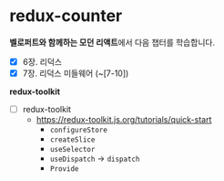 # redux-counter

**벨로퍼트와 함께하는 모던 리액트**에서 다음 챕터를 학습합니다.

- [x] 6장. 리덕스
- [x] 7장. 리덕스 미들웨어 (~[7-10])

**redux-toolkit**

- [ ] redux-toolkit
  - https://redux-toolkit.js.org/tutorials/quick-start
    - `configureStore`
    - `createSlice`
    - `useSelector`
    - `useDispatch` -> `dispatch`
    - `Provide`
